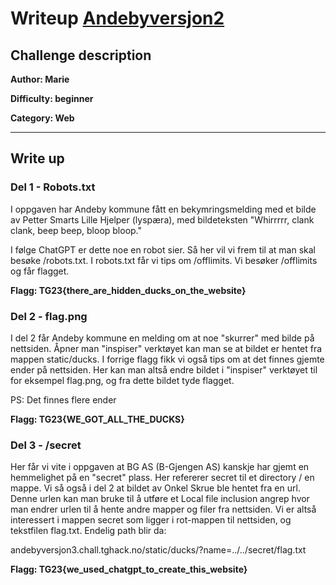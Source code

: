 # Writeup [Andebyversjon2](./README.md)

## Challenge description

**Author: Marie**

**Difficulty: beginner**

**Category: Web**

---

## Write up

### Del 1 - Robots.txt
I oppgaven har Andeby kommune fått en bekymringsmelding med et bilde av Petter Smarts Lille Hjelper (lyspæra), med bildeteksten "Whirrrrr, clank clank, beep beep, bloop bloop."

I følge ChatGPT er dette noe en robot sier. Så her vil vi frem til at man skal besøke /robots.txt. I robots.txt får vi tips om /offlimits. Vi besøker /offlimits og får flagget.

**Flagg: TG23{there_are_hidden_ducks_on_the_website}**


### Del 2 - flag.png
I del 2 får Andeby kommune en melding om at noe "skurrer" med bilde på nettsiden. Åpner man "inspiser" verktøyet kan man se at bildet er hentet fra mappen static/ducks. I forrige flagg fikk vi også tips om at det finnes gjemte ender på nettsiden. Her kan man altså endre bildet i "inspiser" verktøyet til for eksempel flag.png, og fra dette bildet tyde flagget. 

PS: Det finnes flere ender 

**Flagg: TG23{WE_GOT_ALL_THE_DUCKS}**


### Del 3 - /secret 
Her får vi vite i oppgaven at BG AS (B-Gjengen AS) kanskje har gjemt en hemmelighet på en "secret" plass. Her refererer secret til et directory / en mappe. Vi så også i del 2 at bildet av Onkel Skrue ble hentet fra en url. Denne urlen kan man bruke til å utføre et Local file inclusion angrep hvor man endrer urlen til å hente andre mapper og filer fra nettsiden. Vi er altså interessert i mappen secret som ligger i rot-mappen til nettsiden, og tekstfilen flag.txt. Endelig path blir da:

andebyversjon3.chall.tghack.no/static/ducks/?name=../../secret/flag.txt

**Flagg: TG23{we_used_chatgpt_to_create_this_website}**
